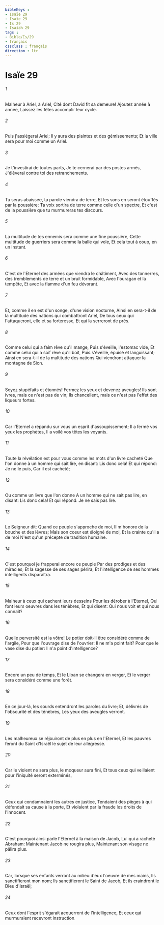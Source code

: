 ```yaml
---
bibleKeys : 
- Isaïe 29
- Isaïe 29
- Is 29
- Isaiah 29
tags : 
- Bible/Is/29
- français
cssclass : français
direction : ltr
---
```


# Isaïe 29

###### 1
Malheur à Ariel, à Ariel, Cité dont David fit sa demeure! Ajoutez année à année, Laissez les fêtes accomplir leur cycle.
###### 2
Puis j'assiégerai Ariel; Il y aura des plaintes et des gémissements; Et la ville sera pour moi comme un Ariel.
###### 3
Je t'investirai de toutes parts, Je te cernerai par des postes armés, J'élèverai contre toi des retranchements.
###### 4
Tu seras abaissée, ta parole viendra de terre, Et les sons en seront étouffés par la poussière; Ta voix sortira de terre comme celle d'un spectre, Et c'est de la poussière que tu murmureras tes discours.
###### 5
La multitude de tes ennemis sera comme une fine poussière, Cette multitude de guerriers sera comme la balle qui vole, Et cela tout à coup, en un instant.
###### 6
C'est de l'Eternel des armées que viendra le châtiment, Avec des tonnerres, des tremblements de terre et un bruit formidable, Avec l'ouragan et la tempête, Et avec la flamme d'un feu dévorant.
###### 7
Et, comme il en est d'un songe, d'une vision nocturne, Ainsi en sera-t-il de la multitude des nations qui combattront Ariel, De tous ceux qui l'attaqueront, elle et sa forteresse, Et qui la serreront de près.
###### 8
Comme celui qui a faim rêve qu'il mange, Puis s'éveille, l'estomac vide, Et comme celui qui a soif rêve qu'il boit, Puis s'éveille, épuisé et languissant; Ainsi en sera-t-il de la multitude des nations Qui viendront attaquer la montagne de Sion.
###### 9
Soyez stupéfaits et étonnés! Fermez les yeux et devenez aveugles! Ils sont ivres, mais ce n'est pas de vin; Ils chancellent, mais ce n'est pas l'effet des liqueurs fortes.
###### 10
Car l'Eternel a répandu sur vous un esprit d'assoupissement; Il a fermé vos yeux les prophètes, Il a voilé vos têtes les voyants.
###### 11
Toute la révélation est pour vous comme les mots d'un livre cacheté Que l'on donne à un homme qui sait lire, en disant: Lis donc cela! Et qui répond: Je ne le puis, Car il est cacheté;
###### 12
Ou comme un livre que l'on donne A un homme qui ne sait pas lire, en disant: Lis donc cela! Et qui répond: Je ne sais pas lire.
###### 13
Le Seigneur dit: Quand ce peuple s'approche de moi, Il m'honore de la bouche et des lèvres; Mais son coeur est éloigné de moi, Et la crainte qu'il a de moi N'est qu'un précepte de tradition humaine.
###### 14
C'est pourquoi je frapperai encore ce peuple Par des prodiges et des miracles; Et la sagesse de ses sages périra, Et l'intelligence de ses hommes intelligents disparaîtra.
###### 15
Malheur à ceux qui cachent leurs desseins Pour les dérober à l'Eternel, Qui font leurs oeuvres dans les ténèbres, Et qui disent: Qui nous voit et qui nous connaît?
###### 16
Quelle perversité est la vôtre! Le potier doit-il être considéré comme de l'argile, Pour que l'ouvrage dise de l'ouvrier: Il ne m'a point fait? Pour que le vase dise du potier: Il n'a point d'intelligence?
###### 17
Encore un peu de temps, Et le Liban se changera en verger, Et le verger sera considéré comme une forêt.
###### 18
En ce jour-là, les sourds entendront les paroles du livre; Et, délivrés de l'obscurité et des ténèbres, Les yeux des aveugles verront.
###### 19
Les malheureux se réjouiront de plus en plus en l'Eternel, Et les pauvres feront du Saint d'Israël le sujet de leur allégresse.
###### 20
Car le violent ne sera plus, le moqueur aura fini, Et tous ceux qui veillaient pour l'iniquité seront exterminés,
###### 21
Ceux qui condamnaient les autres en justice, Tendaient des pièges à qui défendait sa cause à la porte, Et violaient par la fraude les droits de l'innocent.
###### 22
C'est pourquoi ainsi parle l'Eternel à la maison de Jacob, Lui qui a racheté Abraham: Maintenant Jacob ne rougira plus, Maintenant son visage ne pâlira plus.
###### 23
Car, lorsque ses enfants verront au milieu d'eux l'oeuvre de mes mains, Ils sanctifieront mon nom; Ils sanctifieront le Saint de Jacob, Et ils craindront le Dieu d'Israël;
###### 24
Ceux dont l'esprit s'égarait acquerront de l'intelligence, Et ceux qui murmuraient recevront instruction.
